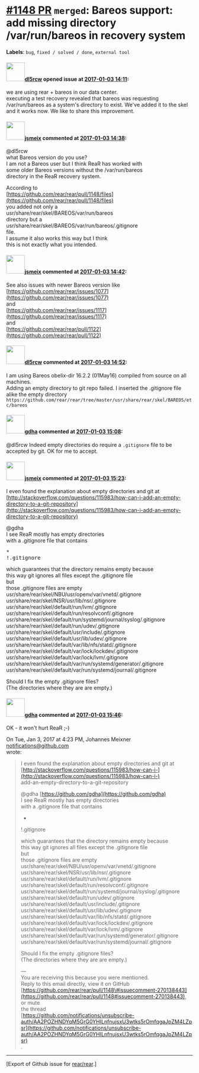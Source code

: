 [\#1148 PR](https://github.com/rear/rear/pull/1148) `merged`: Bareos support: add missing directory /var/run/bareos in recovery system
======================================================================================================================================

**Labels**: `bug`, `fixed / solved / done`, `external tool`

#### <img src="https://avatars.githubusercontent.com/u/4746362?u=8829b07f64f5594a88f690fcd7e873752d37aa88&v=4" width="50">[dl5rcw](https://github.com/dl5rcw) opened issue at [2017-01-03 14:11](https://github.com/rear/rear/pull/1148):

we are using rear + bareos in our data center.  
executing a test recovery revealed that bareos was requesting
/var/run/bareos as a system's directory to exist. We've added it to the
skel and it works now. We like to share this improvement.

#### <img src="https://avatars.githubusercontent.com/u/1788608?u=925fc54e2ce01551392622446ece427f51e2f0ce&v=4" width="50">[jsmeix](https://github.com/jsmeix) commented at [2017-01-03 14:38](https://github.com/rear/rear/pull/1148#issuecomment-270127877):

@dl5rcw  
what Bareos version do you use?  
I am not a Bareos user but I think ReaR has worked with  
some older Bareos versions without the /var/run/bareos  
directory in the ReaR recovery system.

According to  
[https://github.com/rear/rear/pull/1148/files](https://github.com/rear/rear/pull/1148/files)  
you added not only a  
usr/share/rear/skel/BAREOS/var/run/bareos  
directory but a  
usr/share/rear/skel/BAREOS/var/run/bareos/.gitignore  
file.  
I assume it also works this way but I think  
this is not exactly what you intended.

#### <img src="https://avatars.githubusercontent.com/u/1788608?u=925fc54e2ce01551392622446ece427f51e2f0ce&v=4" width="50">[jsmeix](https://github.com/jsmeix) commented at [2017-01-03 14:42](https://github.com/rear/rear/pull/1148#issuecomment-270128703):

See also issues with newer Bareos version like  
[https://github.com/rear/rear/issues/1077](https://github.com/rear/rear/issues/1077)  
and  
[https://github.com/rear/rear/issues/1117](https://github.com/rear/rear/issues/1117)  
and  
[https://github.com/rear/rear/pull/1122](https://github.com/rear/rear/pull/1122)

#### <img src="https://avatars.githubusercontent.com/u/4746362?u=8829b07f64f5594a88f690fcd7e873752d37aa88&v=4" width="50">[dl5rcw](https://github.com/dl5rcw) commented at [2017-01-03 14:52](https://github.com/rear/rear/pull/1148#issuecomment-270130849):

I am using Bareos obelix-dir 16.2.2 (01May16) compiled from source on
all machines.  
Adding an empty directory to git repo failed. I inserted the .gitignore
file alike the empty directory
`https://github.com/rear/rear/tree/master/usr/share/rear/skel/BAREOS/etc/bareos`

#### <img src="https://avatars.githubusercontent.com/u/888633?u=cdaeb31efcc0048d3619651aa18dd4b76e636b21&v=4" width="50">[gdha](https://github.com/gdha) commented at [2017-01-03 15:08](https://github.com/rear/rear/pull/1148#issuecomment-270134737):

@dl5rcw Indeed empty directories do require a `.gitignore` file to be
accepted by git. OK for me to accept.

#### <img src="https://avatars.githubusercontent.com/u/1788608?u=925fc54e2ce01551392622446ece427f51e2f0ce&v=4" width="50">[jsmeix](https://github.com/jsmeix) commented at [2017-01-03 15:23](https://github.com/rear/rear/pull/1148#issuecomment-270138443):

I even found the explanation about empty directories and git at  
[http://stackoverflow.com/questions/115983/how-can-i-add-an-empty-directory-to-a-git-repository](http://stackoverflow.com/questions/115983/how-can-i-add-an-empty-directory-to-a-git-repository)

@gdha  
I see ReaR mostly has empty directories  
with a .gitignore file that contains

<pre>
*
!.gitignore
</pre>

which guarantees that the directory remains empty because  
this way git ignores all files except the .gitignore file  
but  
those .gitignore files are empty  
usr/share/rear/skel/NBU/usr/openv/var/vnetd/.gitignore  
usr/share/rear/skel/NSR/usr/lib/nsr/.gitignore  
usr/share/rear/skel/default/run/lvm/.gitignore  
usr/share/rear/skel/default/run/resolvconf/.gitignore  
usr/share/rear/skel/default/run/systemd/journal/syslog/.gitignore  
usr/share/rear/skel/default/run/udev/.gitignore  
usr/share/rear/skel/default/usr/include/.gitignore  
usr/share/rear/skel/default/usr/lib/udev/.gitignore  
usr/share/rear/skel/default/var/lib/nfs/statd/.gitignore  
usr/share/rear/skel/default/var/lock/lockdev/.gitignore  
usr/share/rear/skel/default/var/lock/lvm/.gitignore  
usr/share/rear/skel/default/var/run/systemd/generator/.gitignore  
usr/share/rear/skel/default/var/run/systemd/journal/.gitignore

Should I fix the empty .gitignore files?  
(The directories where they are are empty.)

#### <img src="https://avatars.githubusercontent.com/u/888633?u=cdaeb31efcc0048d3619651aa18dd4b76e636b21&v=4" width="50">[gdha](https://github.com/gdha) commented at [2017-01-03 15:46](https://github.com/rear/rear/pull/1148#issuecomment-270144462):

OK - it won't hurt ReaR ;-)

On Tue, Jan 3, 2017 at 4:23 PM, Johannes Meixner
<notifications@github.com>  
wrote:

> I even found the explanation about empty directories and git at  
> [http://stackoverflow.com/questions/115983/how-can-i-](http://stackoverflow.com/questions/115983/how-can-i-)  
> add-an-empty-directory-to-a-git-repository
>
> @gdha [https://github.com/gdha](https://github.com/gdha)  
> I see ReaR mostly has empty directories  
> with a .gitignore file that contains
>
> -   
>
> !.gitignore
>
> which guarantees that the directory remains empty because  
> this way git ignores all files except the .gitignore file  
> but  
> those .gitignore files are empty  
> usr/share/rear/skel/NBU/usr/openv/var/vnetd/.gitignore  
> usr/share/rear/skel/NSR/usr/lib/nsr/.gitignore  
> usr/share/rear/skel/default/run/lvm/.gitignore  
> usr/share/rear/skel/default/run/resolvconf/.gitignore  
> usr/share/rear/skel/default/run/systemd/journal/syslog/.gitignore  
> usr/share/rear/skel/default/run/udev/.gitignore  
> usr/share/rear/skel/default/usr/include/.gitignore  
> usr/share/rear/skel/default/usr/lib/udev/.gitignore  
> usr/share/rear/skel/default/var/lib/nfs/statd/.gitignore  
> usr/share/rear/skel/default/var/lock/lockdev/.gitignore  
> usr/share/rear/skel/default/var/lock/lvm/.gitignore  
> usr/share/rear/skel/default/var/run/systemd/generator/.gitignore  
> usr/share/rear/skel/default/var/run/systemd/journal/.gitignore
>
> Should I fix the empty .gitignore files?  
> (The directories where they are are empty.)
>
> —  
> You are receiving this because you were mentioned.  
> Reply to this email directly, view it on GitHub  
> [https://github.com/rear/rear/pull/1148\#issuecomment-270138443](https://github.com/rear/rear/pull/1148#issuecomment-270138443),
> or mute  
> the thread  
> [https://github.com/notifications/unsubscribe-auth/AA2POZHNDYqM5GrG0YHILnfnujsxU3wtks5rOmfqgaJpZM4LZpsr](https://github.com/notifications/unsubscribe-auth/AA2POZHNDYqM5GrG0YHILnfnujsxU3wtks5rOmfqgaJpZM4LZpsr)  
> .

------------------------------------------------------------------------

\[Export of Github issue for
[rear/rear](https://github.com/rear/rear).\]
